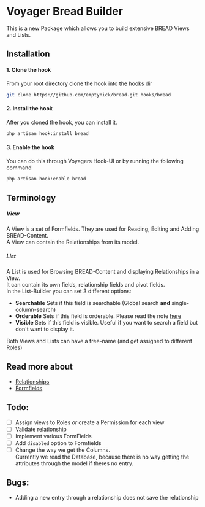 # Voyager Bread Builder
This is a new Package which allows you to build extensive BREAD Views and Lists.  
## Installation
#### 1. Clone the hook
From your root directory clone the hook into the hooks dir
```bash
git clone https://github.com/emptynick/bread.git hooks/bread
```
#### 2. Install the hook
After you cloned the hook, you can install it.
```bash
php artisan hook:install bread
```
#### 3. Enable the hook
You can do this through Voyagers Hook-UI or by running the following command
```bash
php artisan hook:enable bread
```
## Terminology
##### View
A View is a set of Formfields. They are used for Reading, Editing and Adding BREAD-Content.  
A View can contain the Relationships from its model.
##### List
A List is used for Browsing BREAD-Content and displaying Relationships in a View.  
It can contain its own fields, relationship fields and pivot fields.  
In the List-Builder you can set 3 different options:
- **Searchable** Sets if this field is searchable (Global search **and** single-column-search)
- **Orderable** Sets if this field is orderable. Please read the note [here](/docs/Relationships.md)
- **Visible** Sets if this field is visible. Useful if you want to search a field but don't want to display it.

Both Views and Lists can have a free-name (and get assigned to different Roles)


## Read more about
- [Relationships](/docs/Relationships.md)
- [Formfields](/docs/Formfields.md)

## Todo:
- [ ] Assign views to Roles *or* create a Permission for each view
- [ ] Validate relationship
- [ ] Implement various FormFields
- [ ] Add `disabled` option to Formfields
- [ ] Change the way we get the Columns.  
	Currently we read the Database, because there is no way getting the attributes through the model if theres no entry.

## Bugs:
- Adding a new entry through a relationship does not save the relationship
